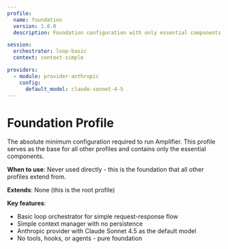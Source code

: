 ```yaml
---
profile:
  name: foundation
  version: 1.0.0
  description: Foundation configuration with only essential components

session:
  orchestrator: loop-basic
  context: context-simple

providers:
  - module: provider-anthropic
    config:
      default_model: claude-sonnet-4-5
---
```


# Foundation Profile

The absolute minimum configuration required to run Amplifier. This profile serves as the base for all other profiles and contains only the essential components.

**When to use**: Never used directly - this is the foundation that all other profiles extend from.

**Extends**: None (this is the root profile)

**Key features**:
- Basic loop orchestrator for simple request-response flow
- Simple context manager with no persistence
- Anthropic provider with Claude Sonnet 4.5 as the default model
- No tools, hooks, or agents - pure foundation